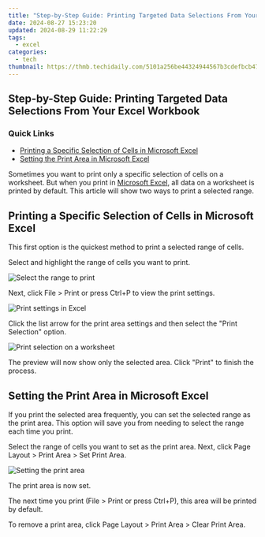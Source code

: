 ```yaml
---
title: "Step-by-Step Guide: Printing Targeted Data Selections From Your Excel Workbook"
date: 2024-08-27 15:23:20
updated: 2024-08-29 11:22:29
tags:
  - excel
categories:
  - tech
thumbnail: https://thmb.techidaily.com/5101a256be44324944567b3cdefbcb470dad072a31cdc714305925ec88d3af54.jpg
---
```


## Step-by-Step Guide: Printing Targeted Data Selections From Your Excel Workbook

### Quick Links

* [Printing a Specific Selection of Cells in Microsoft Excel](https://facebook-video-share.techidaily.com/updated-in-2024-best-budget-cameras-for-creating-quality-vlogs/)
* [Setting the Print Area in Microsoft Excel](https://technical-tips.techidaily.com/step-by-step-tutorial-on-writing-windows-10-image-to-usb-for-instant-installation/)

 Sometimes you want to print only a specific selection of cells on a worksheet. But when you print in [Microsoft Excel](https://fox-helps.techidaily.com/new-2024-approved-safety-features-evaluated-in-syma-x8c/), all data on a worksheet is printed by default. This article will show two ways to print a selected range.

##  Printing a Specific Selection of Cells in Microsoft Excel

 This first option is the quickest method to print a selected range of cells.

 Select and highlight the range of cells you want to print.

![Select the range to print](https://static1.howtogeekimages.com/wordpress/wp-content/uploads/2019/12/selected-range.png) 

 Next, click File > Print or press Ctrl+P to view the print settings.

![Print settings in Excel](https://static1.howtogeekimages.com/wordpress/wp-content/uploads/2019/12/print-settings.png) 

 Click the list arrow for the print area settings and then select the "Print Selection" option.

![Print selection on a worksheet](https://static1.howtogeekimages.com/wordpress/wp-content/uploads/2019/12/print-selection.png) 

 The preview will now show only the selected area. Click "Print" to finish the process.

##  Setting the Print Area in Microsoft Excel

 If you print the selected area frequently, you can set the selected range as the print area. This option will save you from needing to select the range each time you print.

 Select the range of cells you want to set as the print area. Next, click Page Layout > Print Area > Set Print Area.

![Setting the print area](https://static1.howtogeekimages.com/wordpress/wp-content/uploads/2019/12/set-print-area-1.png) 

 The print area is now set.

 The next time you print (File > Print or press Ctrl+P), this area will be printed by default.

 To remove a print area, click Page Layout > Print Area > Clear Print Area.

<ins class="adsbygoogle"
     style="display:block"
     data-ad-format="autorelaxed"
     data-ad-client="ca-pub-7571918770474297"
     data-ad-slot="1223367746"></ins>



<ins class="adsbygoogle"
     style="display:block"
     data-ad-client="ca-pub-7571918770474297"
     data-ad-slot="8358498916"
     data-ad-format="auto"
     data-full-width-responsive="true"></ins>
